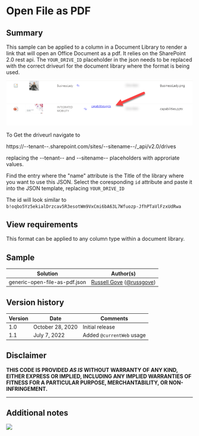 # Open File as PDF

## Summary
This sample can be applied to a column in a Document Library to render a link that will open an Office Document as a pdf. It relies on the SharePoint 2.0 rest api. The `YOUR_DRIVE_ID` placeholder in the json needs to be replaced with the correct driveurl for the document library where the format is being used.

![screenshot of the sample](./assets/screenshot.png)

To Get the driveurl navigate to

https://--tenant--.sharepoint.com/sites/--sitename--/_api/v2.0/drives

replacing the --tenant-- and --sitename-- placeholders with approriate values.

Find the entry where the "name" attribute is the Title of the library where you want to use this JSON. Select the coresponding `id` attribute and paste it into the JSON template, replacing `YOUR_DRIVE_ID` 

The id will look similar to `b!oqbo5Yz5ekialDrzcav5R3esotWm9VxCmi6bA63L7Wfuozp-JfhPTaVlFzxUdRwa`

## View requirements
This format can be applied to any column type within a document library.

## Sample

Solution|Author(s)
--------|---------
generic-open-file-as-pdf.json | [Russell Gove](https://github.com/russgove) ([@russgove](https://twitter.com/rossgove))

## Version history

Version|Date|Comments
-------|----|--------
1.0|October 28, 2020|Initial release
1.1|July 7, 2022|Added `@currentWeb` usage

## Disclaimer
**THIS CODE IS PROVIDED *AS IS* WITHOUT WARRANTY OF ANY KIND, EITHER EXPRESS OR IMPLIED, INCLUDING ANY IMPLIED WARRANTIES OF FITNESS FOR A PARTICULAR PURPOSE, MERCHANTABILITY, OR NON-INFRINGEMENT.**

---

## Additional notes

<img src="https://pnptelemetry.azurewebsites.net/list-formatting/column-samples/generic-open-file-as-pdf" />